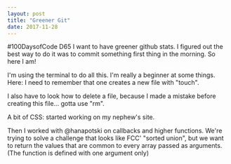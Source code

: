 ```yaml
---
layout: post
title: "Greener Git"
date: 2017-11-28
---
```

#100DaysofCode D65
I want to have greener github stats. I figured out the best way to do it was to commit something first thing in the morning. So here I am!

I'm using the terminal to do all this. I'm really a beginner at some things. Here: I need to remember that one creates a new file with "touch".

I also have to look how to delete a file, because I made a mistake before creating this file... gotta use "rm".

A bit of CSS: started working on my nephew's site.

Then I worked with @hanapotski on callbacks and higher functions. We're trying to solve a challenge that looks like FCC' "sorted union", but we want to return the values that are common to every array passed as arguments. (The function is defined with one argument only)


